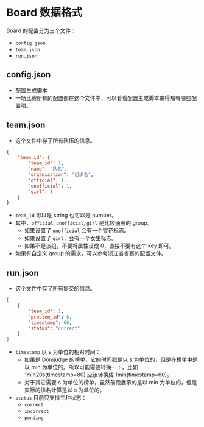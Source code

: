 # Board 数据格式

Board 的配置分为三个文件：

* `config.json`
* `team.json`
* `run.json`

## config.json

* [配置生成脚本](https://github.com/XCPCIO/XCPCIO-Board-Spider/blob/main/generate-config/gen-config.py)
* 一场比赛所有的配置都在这个文件中，可以看看配置生成脚本来得知有哪些配置项。

## team.json

* 这个文件中存了所有队伍的信息。

```json
{
    "team_id": {
        "team_id": 1,
        "name": "队名",
        "organization": "组织名",
        "official": 1,
        "unofficial": 1,
        "girl": 1
    }
}
```

* `team_id` 可以是 string 也可以是 number。
* 其中，`official`, `unofficial`, `girl` 是比较通用的 group。
    * 如果设置了 `unofficial` 会有一个雪花标志。
    * 如果设置了 `girl`，会有一个女生标志。
    * 如果不是该组，不要将属性设成 0，直接不要有这个 key 即可。
* 如果有自定义 group 的需求，可以参考浙江省省赛的配置文件。

## run.json

* 这个文件中存了所有提交的信息。

```json
[
    {
        "team_id": 1,
        "problem_id": 0,
        "timestamp": 60,
        "status": "correct"
    }
]
```

* `timestamp` 以 s 为单位的相对时间：
    * 如果是 Domjudge 的榜单，它的时间戳是以 s 为单位的，但是在榜单中是以 min 为单位的。所以可能需要转换一下，比如 1min20s(timestamp=80) 应该转换成 1min(timestamp=60)。
    * 对于其它需要 s 为单位的榜单，虽然前段展示的是以 min 为单位的，但是实际的排名计算是以 s 为单位的。
* `status` 目前只支持三种状态：
    * `correct`
    * `incorrect`
    * `pending`
